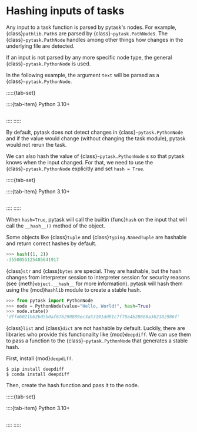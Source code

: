 # Hashing inputs of tasks

Any input to a task function is parsed by pytask's nodes. For example,
{class}`pathlib.Path`s are parsed by {class}`~pytask.PathNode`s. The
{class}`~pytask.PathNode` handles among other things how changes in the underlying file
are detected.

If an input is not parsed by any more specific node type, the general
{class}`~pytask.PythonNode` is used.

In the following example, the argument `text` will be parsed as a
{class}`~pytask.PythonNode`.

:::::{tab-set}

::::{tab-item} Python 3.10+

```{literalinclude} ../../../docs_src/how_to_guides/hashing_inputs_of_tasks_example_1_py310.py
```

::::
:::::

By default, pytask does not detect changes in {class}`~pytask.PythonNode` and if the
value would change (without changing the task module), pytask would not rerun the task.

We can also hash the value of {class}`~pytask.PythonNode` s so that pytask knows when
the input changed. For that, we need to use the {class}`~pytask.PythonNode` explicitly
and set `hash = True`.

:::::{tab-set}

::::{tab-item} Python 3.10+

```{literalinclude} ../../../docs_src/how_to_guides/hashing_inputs_of_tasks_example_2_py310.py
```

::::
:::::

When `hash=True`, pytask will call the builtin {func}`hash` on the input that will call
the `__hash__()` method of the object.

Some objects like {class}`tuple` and {class}`typing.NamedTuple` are hashable and return
correct hashes by default.

```python
>>> hash((1, 2))
-3550055125485641917
```

{class}`str` and {class}`bytes` are special. They are hashable, but the hash changes
from interpreter session to interpreter session for security reasons (see
{meth}`object.__hash__` for more information). pytask will hash them using the
{mod}`hashlib` module to create a stable hash.

```python
>>> from pytask import PythonNode
>>> node = PythonNode(value="Hello, World!", hash=True)
>>> node.state()
'dffd6021bb2bd5b0af676290809ec3a53191dd81c7f70a4b28688a362182986f'
```

{class}`list` and {class}`dict` are not hashable by default. Luckily, there are
libraries who provide this functionality like {mod}`deepdiff`. We can use them to pass a
function to the {class}`~pytask.PythonNode` that generates a stable hash.

First, install {mod}`deepdiff`.

```console
$ pip install deepdiff
$ conda install deepdiff
```

Then, create the hash function and pass it to the node.

:::::{tab-set}

::::{tab-item} Python 3.10+

```{literalinclude} ../../../docs_src/how_to_guides/hashing_inputs_of_tasks_example_3_py310.py
```

::::
:::::
